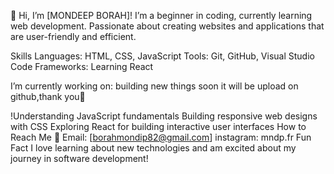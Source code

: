 👋 Hi, I’m [MONDEEP BORAH]!
I’m a beginner in coding, currently learning web development. Passionate about creating websites and applications that are user-friendly and efficient.

Skills
Languages: HTML, CSS, JavaScript
Tools: Git, GitHub, Visual Studio Code
Frameworks: Learning React



I’m currently working on:
building new things soon it will be upload on github,thank you👏

!Understanding JavaScript fundamentals
Building responsive web designs with CSS
Exploring React for building interactive user interfaces
How to Reach Me
📧 Email: [borahmondip82@gmail.com]
instagram: mndp.fr
Fun Fact
I love learning about new technologies and am excited about my journey in software development!

